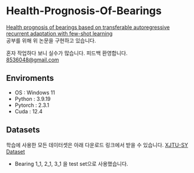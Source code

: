 # Health-Prognosis-Of-Bearings
[Health prognosis of bearings based on transferable autoregressive recurrent adaptation with few-shot learning](https://www.sciencedirect.com/science/article/abs/pii/S0888327024000840)  
공부를 위해 위 논문을 구현하고 있습니다.   

혼자 작업하다 보니 실수가 많습니다. 피드백 환영합니다.  
8536048@gmail.com

## Enviroments
- OS : Windows 11
- Python : 3.9.19
- Pytorch : 2.3.1
- Cuda : 12.4

## Datasets
학습에 사용한 모든 데이터셋은 아래 다운로드 링크에서 받을 수 있습니다. 
[XJTU-SY Dataset](https://biaowang.tech/xjtu-sy-bearing-datasets/)

- Bearing 1_1, 2_1, 3_1 을 test set으로 사용했습니다. 

